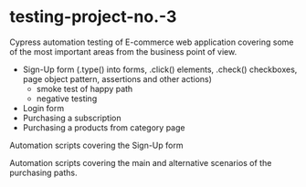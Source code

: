 # testing-project-no.-3

Cypress automation testing of E-commerce web application covering some of the most important areas from the business point of view. 
* Sign-Up form 
(.type() into forms, .click() elements, .check() checkboxes, page object pattern, assertions and other actions)
  * smoke test of happy path
  * negative testing 
* Login form
* Purchasing a subscription
* Purchasing a products from category page

Automation scripts covering the Sign-Up form 



Automation scripts covering the main and alternative scenarios of the purchasing paths.
